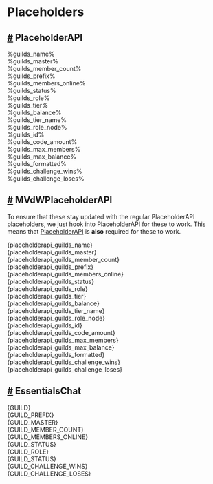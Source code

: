 # Placeholders

## [\#]() PlaceholderAPI <a id="placeholderapi"></a>

%guilds\_name%  
%guilds\_master%  
%guilds\_member\_count%  
%guilds\_prefix%  
%guilds\_members\_online%  
%guilds\_status%  
%guilds\_role%  
%guilds\_tier%  
%guilds\_balance%  
%guilds\_tier\_name%  
%guilds\_role\_node%  
%guilds\_id%  
%guilds\_code\_amount%  
%guilds\_max\_members%  
%guilds\_max\_balance%  
%guilds\_formatted%  
%guilds\_challenge\_wins%  
%guilds\_challenge\_loses%

## [\#]() MVdWPlaceholderAPI <a id="mvdwplaceholderapi"></a>

To ensure that these stay updated with the regular PlaceholderAPI placeholders, we just hook into PlaceholderAPI for these to work. This means that [PlaceholderAPI](http://spigotmc.org/resources/6245/) is **also** required for these to work.

{placeholderapi\_guilds\_name}  
{placeholderapi\_guilds\_master}  
{placeholderapi\_guilds\_member\_count}  
{placeholderapi\_guilds\_prefix}  
{placeholderapi\_guilds\_members\_online}  
{placeholderapi\_guilds\_status}  
{placeholderapi\_guilds\_role}  
{placeholderapi\_guilds\_tier}  
{placeholderapi\_guilds\_balance}  
{placeholderapi\_guilds\_tier\_name}  
{placeholderapi\_guilds\_role\_node}  
{placeholderapi\_guilds\_id}  
{placeholderapi\_guilds\_code\_amount}  
{placeholderapi\_guilds\_max\_members}  
{placeholderapi\_guilds\_max\_balance}  
{placeholderapi\_guilds\_formatted}  
{placeholderapi\_guilds\_challenge\_wins}  
{placeholderapi\_guilds\_challenge\_loses}  


## [\#]() EssentialsChat <a id="essentialschat"></a>

{GUILD}  
{GUILD\_PREFIX}  
{GUILD\_MASTER}  
{GUILD\_MEMBER\_COUNT}  
{GUILD\_MEMBERS\_ONLINE}  
{GUILD\_STATUS}  
{GUILD\_ROLE}  
{GUILD\_STATUS}  
{GUILD\_CHALLENGE\_WINS}  
{GUILD\_CHALLENGE\_LOSES}



